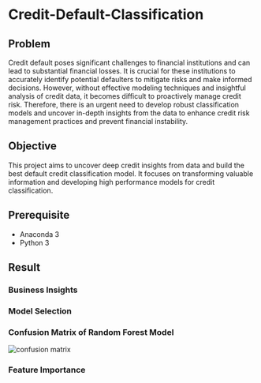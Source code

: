 # Credit-Default-Classification
 
## Problem 
Credit default poses significant challenges to financial institutions and can lead to substantial financial losses. It is crucial for these institutions to accurately identify potential defaulters to mitigate risks and make informed decisions. However, without effective modeling techniques and insightful analysis of credit data, it becomes difficult to proactively manage credit risk. Therefore, there is an urgent need to develop robust classification models and uncover in-depth insights from the data to enhance credit risk management practices and prevent financial instability.

## Objective
This project aims to uncover deep credit insights from data and build the best default credit classification model. It focuses on transforming valuable information and developing high performance models for credit classification.

## Prerequisite
- Anaconda 3
- Python 3

## Result

### Business Insights


### Model Selection

### Confusion Matrix of Random Forest Model
![confusion matrix](https://github.com/crypter70/Credit-Default-Classification/assets/74947224/ad2b88df-f6be-4db3-828e-8f68f16fc9b5)

### Feature Importance
